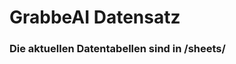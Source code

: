 






































































# GrabbeAI Datensatz





### Die aktuellen Datentabellen sind in /sheets/


